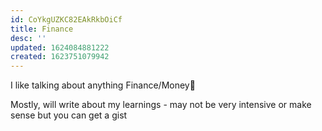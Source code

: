 ```yaml
---
id: CoYkgUZKC82EAkRkbOiCf
title: Finance
desc: ''
updated: 1624084881222
created: 1623751079942
---
```


I like talking about anything Finance/Money🤑

Mostly, will write about my learnings - may not be very intensive or make sense but you can get a gist
